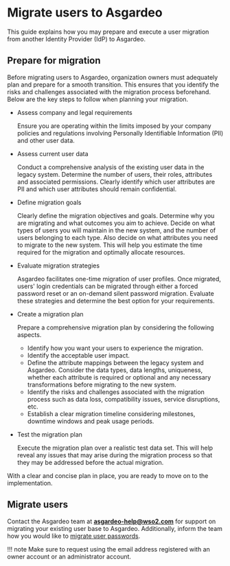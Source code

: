 # Migrate users to Asgardeo

This guide explains how you may prepare and execute a user migration from another Identity Provider (IdP) to Asgardeo.

## Prepare for migration

Before migrating users to Asgardeo, organization owners must adequately plan and prepare for a smooth transition. This ensures that you identify the risks and challenges associated with the migration process beforehand. Below are the key steps to follow when planning your migration.

- Assess company and legal requirements

    Ensure you are operating within the limits imposed by your company policies and regulations involving Personally Identifiable Information (PII) and other user data.

- Assess current user data

    Conduct a comprehensive analysis of the existing user data in the legacy system. Determine the number of users, their roles, attributes and associated permissions. Clearly identify which user attributes are PII and which user attributes should remain confidential.

- Define migration goals

    Clearly define the migration objectives and goals. Determine why you are migrating and what outcomes you aim to achieve. Decide on what types of users you will maintain in the new system, and the number of users belonging to each type. Also decide on what attributes you need to migrate to the new system. This will help you estimate the time required for the migration and optimally allocate resources.

- Evaluate migration strategies

    Asgardeo facilitates one-time migration of user profiles. Once migrated, users' login credentials can be migrated through either a forced password reset or an on-demand silent password migration. Evaluate these strategies and determine the best option for your requirements.

- Create a migration plan

    Prepare a comprehensive migration plan by considering the following aspects.

    - Identify how you want your users to experience the migration.
    - Identify the acceptable user impact.
    - Define the attribute mappings between the legacy system and Asgardeo. Consider the data types, data lengths, uniqueness, whether each attribute is required or optional and any necessary transformations before migrating to the new system.
    - Identify the risks and challenges associated with the migration process such as data loss, compatibility issues, service disruptions, etc.
    - Establish a clear migration timeline considering milestones, downtime windows and peak usage periods.

- Test the migration plan

    Execute the migration plan over a realistic test data set. This will help reveal any issues that may arise during the migration process so that they may be addressed before the actual migration.

With a clear and concise plan in place, you are ready to move on to the implementation.


## Migrate users

Contact the Asgardeo team at **asgardeo-help@wso2.com** for support on migrating your existing user base to Asgardeo. Additionally, inform the team how you would like to [migrate user passwords]({{base_path}}/guides/users/migrate-users-to-asgardeo/migrate-passwords/).

!!! note
    Make sure to request using the email address registered with an owner account or an administrator account.